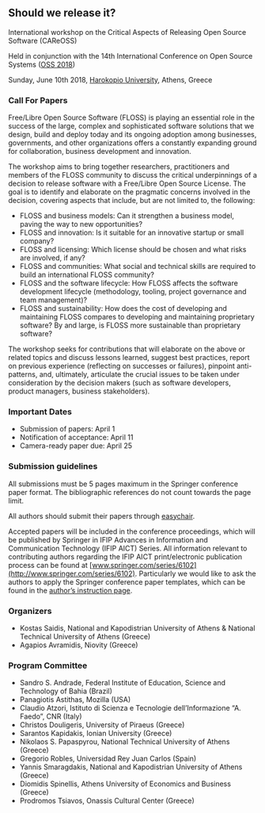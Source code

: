 ## Should we release it?

International workshop on the Critical Aspects of Releasing Open Source Software (CAReOSS)

Held in conjunction with the 14th International Conference on Open Source Systems ([OSS 2018](http://www.oss2018.org))

Sunday, June 10th 2018, [Harokopio University](http://www.hua.gr), Athens, Greece

### Call For Papers

Free/Libre Open Source Software (FLOSS) is playing an essential role
in the success of the large, complex and sophisticated
software solutions that we design, build and deploy today and its ongoing adoption among
businesses, governments, and other organizations offers a constantly expanding
ground for collaboration, business development and innovation. 

The workshop aims to bring together researchers, practitioners and members of the FLOSS
community to discuss the critical underpinnings of a decision to release software with a Free/Libre
Open Source License. The goal is to identify and elaborate on the pragmatic
concerns involved in the decision, covering aspects that include, but are not
limited to, the following:

* FLOSS and business models: Can it strengthen a business model, paving
 the way to new opportunities? 
* FLOSS and innovation: Is it suitable for an innovative startup or small
 company?
* FLOSS and licensing: Which license should be chosen and what risks are
 involved, if any?
* FLOSS and communities: What social and technical skills are required to
 build an international FLOSS community?
* FLOSS and the software lifecycle: How FLOSS affects the software
development lifecycle (methodology, tooling, project governance and team management)? 
* FLOSS and sustainability: How does the cost of developing and maintaining FLOSS
 compares to developing and maintaining proprietary software? By and large, is
 FLOSS more sustainable than proprietary software?

The workshop seeks for contributions that will elaborate on the above or
related topics and discuss lessons learned, suggest best practices, report on
previous experience (reflecting on successes or failures), pinpoint anti-patterns,
and, ultimately, articulate the crucial issues to be taken under consideration by the
decision makers (such as software developers, product managers, business
stakeholders).

### Important Dates

* Submission of papers: April 1
* Notification of acceptance: April 11
* Camera-ready paper due: April 25

### Submission guidelines 

All submissions must be 5 pages maximum in the Springer conference paper
format. The bibliographic references do not count towards the page limit. 

All authors should submit their papers through [easychair](https://easychair.org/conferences/?conf=oss2018).

Accepted papers will be included in the conference proceedings, which will be published by Springer in IFIP Advances in Information and Communication Technology (IFIP AICT) Series. 
All information relevant to contributing authors regarding the IFIP AICT print/electronic publication process can be found at [www.springer.com/series/6102](http://www.springer.com/series/6102). Particularly we would like to ask the authors to apply the Springer conference paper templates, which can be found in the [author’s instruction page](https://goo.gl/r83B1W).

### Organizers

* Kostas Saidis, National and Kapodistrian University of Athens & National
Technical University of Athens (Greece)
* Agapios Avramidis, Niovity (Greece)

### Program Committee 

* Sandro S. Andrade, Federal Institute of Education, Science and Technology of Bahia (Brazil)
* Panagiotis Astithas, Mozilla (USA)
* Claudio Atzori, Istituto di Scienza e Tecnologie dell’Informazione “A. Faedo”, CNR (Italy)
* Christos Douligeris, University of Piraeus (Greece)
* Sarantos Kapidakis, Ionian University (Greece)
* Nikolaos S. Papaspyrou, National Technical University of Athens (Greece)
* Gregorio Robles, Universidad Rey Juan Carlos (Spain)
* Yannis Smaragdakis, National and Kapodistrian University of Athens (Greece)
* Diomidis Spinellis, Athens University of Economics and Business (Greece)
* Prodromos Tsiavos, Onassis Cultural Center (Greece)
